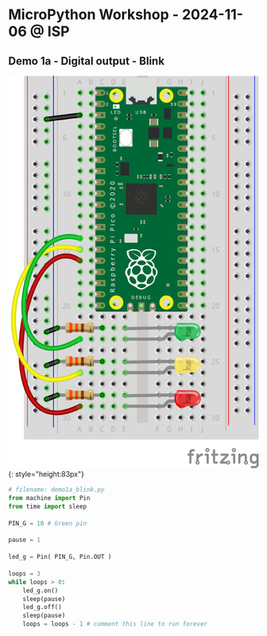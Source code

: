 # MicroPython Workshop - 2024-11-06 @ ISP


## Demo 1a - Digital output - Blink
![Demo 1a](img/Semaforo%20-%20Pi%20Pico_bb.png){: style="height:83px"}

```Python
# filename: demo1a_blink.py
from machine import Pin
from time import sleep
 
PIN_G = 10 # Green pin

pause = 1

led_g = Pin( PIN_G, Pin.OUT ) 

loops = 3
while loops > 0:
    led_g.on()
    sleep(pause)
    led_g.off()
    sleep(pause)
    loops = loops - 1 # comment this line to run forever
```

